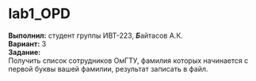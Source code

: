# lab1_OPD
**Выполнил:** студент группы ИВТ-223, ***Б***айтасов А.К.  
**Вариант:** 3    
**Задание:**  
Получить список сотрудников ОмГТУ, фамилия которых начинается с первой буквы вашей фамилии, результат записать в файл.
